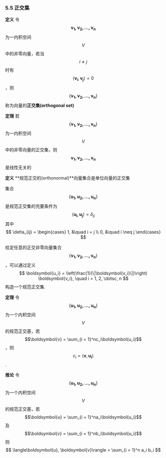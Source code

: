 ### 5.5 正交集

**定义** 令$$\boldsymbol{v_1, v_2, \dotsc, v_n}$$为一内积空间$$V$$中的非零向量，若当$$i \neq j$$时有$$\langle\boldsymbol{v_i}, \boldsymbol{v_j}\rangle = 0$$，则$$\{\boldsymbol{v_1, v_2, \dotsc, v_n}\}$$称为向量的**正交集(orthogonal set)**

**定理** 若$$\{\boldsymbol{v_1, v_2, \dotsc, v_n}\}$$为一内积空间$$V$$中的非零向量的正交集，则$$\boldsymbol{v_1, v_2, \dotsc, v_n}$$是线性无关的

**定义** **规范正交的(orthonormal)**向量集合是单位向量的正交集

集合$$\{\boldsymbol{u_1, u_2, \dotsc, u_n}\}$$是规范正交集的充要条件为
$$
\langle\boldsymbol{u_i}, \boldsymbol{u_j}\rangle = \delta_{ij}
$$
其中
$$
\delta_{ij} = 
\begin{cases}
1, &\quad i = j \\
0, &\quad i \neq j
\end{cases}
$$

给定任意的正交非零向量集合$$\{\boldsymbol{v_1, v_2, \dotsc, v_n}\}$$，可以通过定义
$$
\boldsymbol{u_i} = \left(\frac{1}{\|\boldsymbol{v_i}\|}\right) \boldsymbol{v_i}, \quad i = 1, 2, \dotsc, n
$$构造一个规范正交集.


**定理** 令$$\{\boldsymbol{u_1, u_2, \dotsc, u_n}\}$$为一个内积空间$$V$$的规范正交基，若$$\boldsymbol{v} = \sum_{i = 1}^nc_i\boldsymbol{u_i}$$，则$$c_i = \langle\boldsymbol{v}, \boldsymbol{u_i}\rangle$$.

**推论** 令$$\{\boldsymbol{u_1, u_2, \dotsc, u_n}\}$$为一个内积空间$$V$$的规范正交基，若$$\boldsymbol{u} = \sum_{i = 1}^na_i\boldsymbol{u_i}$$及$$\boldsymbol{v} = \sum_{i = 1}^nb_i\boldsymbol{u_i}$$则
$$
\langle\boldsymbol{u}, \boldsymbol{v}\rangle = \sum_{i = 1}^n a_i b_i
$$




